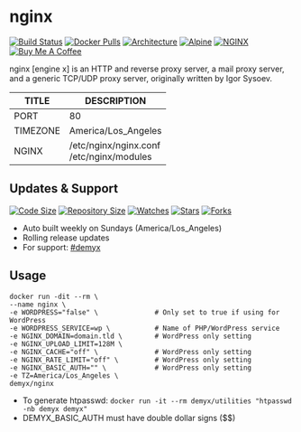 # nginx
[![Build Status](https://img.shields.io/travis/demyxco/nginx?style=flat)](https://travis-ci.org/demyxco/nginx)
[![Docker Pulls](https://img.shields.io/docker/pulls/demyx/nginx?style=flat&color=blue)](https://hub.docker.com/r/demyx/nginx)
[![Architecture](https://img.shields.io/badge/linux-amd64-important?style=flat&color=blue)](https://hub.docker.com/r/demyx/nginx)
[![Alpine](https://img.shields.io/badge/alpine-3.10.2-informational?style=flat&color=blue)](https://hub.docker.com/r/demyx/nginx)
[![NGINX](https://img.shields.io/badge/nginx-1.17.3-informational?style=flat&color=blue)](https://hub.docker.com/r/demyx/nginx)
[![Buy Me A Coffee](https://img.shields.io/badge/buy_me_coffee-$5-informational?style=flat&color=blue)](https://www.buymeacoffee.com/VXqkQK5tb)

nginx [engine x] is an HTTP and reverse proxy server, a mail proxy server, and a generic TCP/UDP proxy server, originally written by Igor Sysoev.

TITLE | DESCRIPTION
--- | ---
PORT | 80
TIMEZONE | America/Los_Angeles
NGINX | /etc/nginx/nginx.conf<br />/etc/nginx/modules

## Updates & Support
[![Code Size](https://img.shields.io/github/languages/code-size/demyxco/nginx?style=flat&color=blue)](https://github.com/demyxco/nginx)
[![Repository Size](https://img.shields.io/github/repo-size/demyxco/nginx?style=flat&color=blue)](https://github.com/demyxco/nginx)
[![Watches](https://img.shields.io/github/watchers/demyxco/nginx?style=flat&color=blue)](https://github.com/demyxco/nginx)
[![Stars](https://img.shields.io/github/stars/demyxco/nginx?style=flat&color=blue)](https://github.com/demyxco/nginx)
[![Forks](https://img.shields.io/github/forks/demyxco/nginx?style=flat&color=blue)](https://github.com/demyxco/nginx)

* Auto built weekly on Sundays (America/Los_Angeles)
* Rolling release updates
* For support: [#demyx](https://webchat.freenode.net/?channel=#demyx)

## Usage
```
docker run -dit --rm \
--name nginx \
-e WORDPRESS="false" \              # Only set to true if using for WordPress
-e WORDPRESS_SERVICE=wp \           # Name of PHP/WordPress service
-e NGINX_DOMAIN=domain.tld \        # WordPress only setting
-e NGINX_UPLOAD_LIMIT=128M \
-e NGINX_CACHE="off" \              # WordPress only setting
-e NGINX_RATE_LIMIT="off" \         # WordPress only setting
-e NGINX_BASIC_AUTH="" \            # WordPress only setting
-e TZ=America/Los_Angeles \
demyx/nginx
```
* To generate htpasswd: `docker run -it --rm demyx/utilities "htpasswd -nb demyx demyx"`
* DEMYX_BASIC_AUTH must have double dollar signs ($$)

